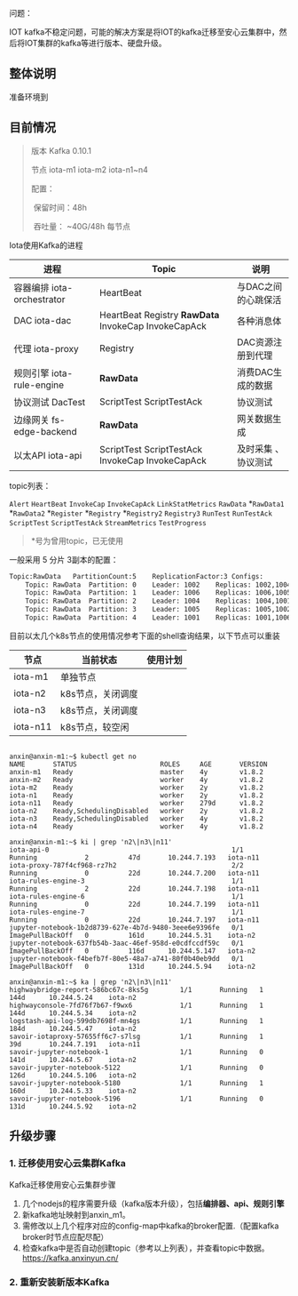 问题：

IOT kafka不稳定问题，可能的解决方案是将IOT的kafka迁移至安心云集群中，然后将IOT集群的kafka等进行版本、硬盘升级。

## 整体说明

准备环境到



## 目前情况

> 版本 Kafka 0.10.1
>
> 节点 iota-m1 iota-m2 iota-n1~n4
>
> 配置：
>
> ​	保留时间：48h
>
> ​	吞吐量： ~40G/48h 每节点



Iota使用Kafka的进程

| 进程                       | Topic                                                 | 说明                 |
| -------------------------- | ----------------------------------------------------- | -------------------- |
| 容器编排 iota-orchestrator | HeartBeat                                             | 与DAC之间的心跳保活  |
| DAC iota-dac               | HeartBeat Registry **RawData** InvokeCap InvokeCapAck | 各种消息体           |
| 代理 iota-proxy            | Registry                                              | DAC资源注册到代理    |
| 规则引擎 iota-rule-engine  | **RawData**                                           | 消费DAC生成的数据    |
| 协议测试 DacTest           | ScriptTest ScriptTestAck                              | 协议测试             |
| 边缘网关 fs-edge-backend   | **RawData**                                           | 网关数据生成         |
| 以太API iota-api           | ScriptTest ScriptTestAck InvokeCap InvokeCapAck       | 及时采集 、 协议测试 |



topic列表：

`Alert`
`HeartBeat`
`InvokeCap`
`InvokeCapAck`
`LinkStatMetrics`
`RawData`
*`RawData1`
*`RawData2`
*`Register`
*`Registry`
*`Registry2`
`Registry3`
`RunTest`
`RunTestAck`
`ScriptTest`
`ScriptTestAck`
`StreamMetrics`
`TestProgress`

> *号为曾用topic，已无使用

一般采用 5 分片 3副本的配置：

```sh
Topic:RawData	PartitionCount:5	ReplicationFactor:3	Configs:
	Topic: RawData	Partition: 0	Leader: 1002	Replicas: 1002,1004,1005	Isr: 1002,1004,1005
	Topic: RawData	Partition: 1	Leader: 1006	Replicas: 1006,1005,1001	Isr: 1005,1001,1006
	Topic: RawData	Partition: 2	Leader: 1004	Replicas: 1004,1001,1002	Isr: 1004,1002,1001
	Topic: RawData	Partition: 3	Leader: 1005	Replicas: 1005,1002,1006	Isr: 1002,1005,1006
	Topic: RawData	Partition: 4	Leader: 1001	Replicas: 1001,1006,1004	Isr: 1004,1001,1006
```



目前以太几个k8s节点的使用情况参考下面的shell查询结果，以下节点可以重装

| 节点     | 当前状态          | 使用计划 |
| -------- | ----------------- | -------- |
| iota-m1  | 单独节点          |          |
| iota-n2  | k8s节点，关闭调度 |          |
| iota-n3  | k8s节点，关闭调度 |          |
| iota-n11 | k8s节点，较空闲   |          |



```shell

anxin@anxin-m1:~$ kubectl get no
NAME       STATUS                     ROLES     AGE       VERSION
anxin-m1   Ready                      master    4y        v1.8.2
anxin-m2   Ready                      worker    4y        v1.8.2
iota-m2    Ready                      worker    2y        v1.8.2
iota-n1    Ready                      worker    2y        v1.8.2
iota-n11   Ready                      worker    279d      v1.8.2
iota-n2    Ready,SchedulingDisabled   worker    2y        v1.8.2
iota-n3    Ready,SchedulingDisabled   worker    4y        v1.8.2
iota-n4    Ready                      worker    4y        v1.8.2

anxin@anxin-m1:~$ ki | grep 'n2\|n3\|n11'
iota-api-0                                              1/1       Running            2          47d       10.244.7.193   iota-n11
iota-proxy-787f4cf968-rz7h2                             2/2       Running            0          22d       10.244.7.200   iota-n11
iota-rules-engine-3                                     1/1       Running            2          22d       10.244.7.198   iota-n11
iota-rules-engine-6                                     1/1       Running            0          22d       10.244.7.199   iota-n11
iota-rules-engine-7                                     1/1       Running            0          22d       10.244.7.197   iota-n11
jupyter-notebook-1b2d8739-627e-4b7d-9480-3eee6e9396fe   0/1       ImagePullBackOff   0          161d      10.244.5.31    iota-n2
jupyter-notebook-637fb54b-3aac-46ef-958d-e0cdfccdf59c   0/1       ImagePullBackOff   0          116d      10.244.5.147   iota-n2
jupyter-notebook-f4befb7f-80e5-48a7-a741-80f0b40eb9dd   0/1       ImagePullBackOff   0          131d      10.244.5.94    iota-n2

anxin@anxin-m1:~$ ka | grep 'n2\|n3\|n11'
highwaybridge-report-586bc67c-8ks5g        1/1       Running   1          144d      10.244.5.24    iota-n2
highwayconsole-7fd76f7b67-f9wx6            1/1       Running   1          144d      10.244.5.34    iota-n2
logstash-api-log-599db7698f-mn4gs          1/1       Running   1          184d      10.244.5.47    iota-n2
savoir-iotaproxy-57655ff6c7-s7lsg          1/1       Running   1          39d       10.244.7.191   iota-n11
savoir-jupyter-notebook-1                  1/1       Running   0          141d      10.244.5.67    iota-n2
savoir-jupyter-notebook-5122               1/1       Running   0          126d      10.244.5.106   iota-n2
savoir-jupyter-notebook-5180               1/1       Running   1          160d      10.244.5.33    iota-n2
savoir-jupyter-notebook-5196               1/1       Running   0          131d      10.244.5.92    iota-n2
```





## 升级步骤

### 1. 迁移使用安心云集群Kafka

Kafka迁移使用安心云集群步骤

1. 几个nodejs的程序需要升级（kafka版本升级），包括**编排器、api、规则引擎**
2. 新kafka地址映射到anxin_m1。
3. 需修改以上几个程序对应的config-map中kafka的broker配置.（配置kafka broker时节点应配尽配）
4. 检查kafka中是否自动创建topic（参考以上列表），并查看topic中数据。 https://kafka.anxinyun.cn/



### 2. 重新安装新版本Kafka



